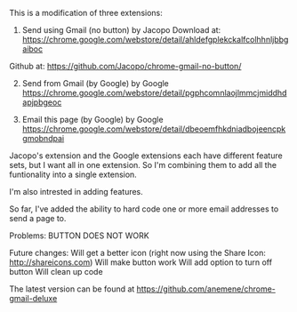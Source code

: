 This is a modification of three extensions:
1. Send using Gmail (no button) by Jacopo
Download at: https://chrome.google.com/webstore/detail/ahldefgplekckalfcolhhnljbbgaiboc

Github at: https://github.com/Jacopo/chrome-gmail-no-button/

2. Send from Gmail (by Google) by Google
https://chrome.google.com/webstore/detail/pgphcomnlaojlmmcjmiddhdapjpbgeoc

3. Email this page (by Google) by Google
https://chrome.google.com/webstore/detail/dbeoemfhkdniadbojeencpkgmobndpai

Jacopo's extension and the Google extensions each have different feature sets, but I want all in one extension. So I'm combining them to add all the funtionality into a single extension.

I'm also intrested in adding features.

So far, I've added the ability to hard code one or more email addresses to send a page to.

Problems: BUTTON DOES NOT WORK

Future changes:
Will get a better icon (right now using the Share Icon: http://shareicons.com)
Will make button work
Will add option to turn off button
Will clean up code


The latest version can be found at https://github.com/anemene/chrome-gmail-deluxe